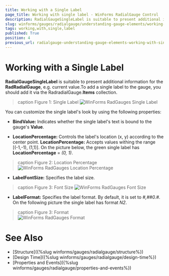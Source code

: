 ```yaml
---
title: Working with a Single Label
page_title: Working with single label - WinForms RadialGauge Control
description: RadialGaugeSingleLabel is suitable to present additional information for the WinForms RadialGauge.
slug: winforms/gauges/radialgauge/understanding-gauge-elements/working-with-single-label
tags: working,with,single,label
published: True
position: 4
previous_url: radialgauge-understanding-gauge-elements-working-with-single-label
---
```


# Working with a Single Label

__RadialGaugeSingleLabel__ is suitable to present additional information for the __RadRadialGauge__, e.g. current value.To add a single label to the gauge, you should add it via the RadradialGauge.__Items__ collection.

>caption Figure 1: Single Label
![WinForms RadGauges Single Label](images/radialgauge-understanding-gauge-elements-working-with-single-label001.png)

You can customize the single label's look by using the following properties:

* __BindValue:__ Indicates whether the single label's text is bound to the gauge's __Value__.

* __LocationPercentage:__ Controls the label's location (x, y) according to the center point.  __LocationPercentage:__ Accepts values withing the range [(-1,-1), (1,1)]. On the picture below, the green single label has __LocationPercentage__ = *(0, 1)*.

>caption Figure 2: Location Percentage
![WinForms RadGauges Location Percentage](images/radialgauge-understanding-gauge-elements-working-with-single-label002.png)

* __LabelFontSize:__ Specifies the label size.

>caption Figure 3: Font Size
![WinForms RadGauges Font Size](images/radialgauge-understanding-gauge-elements-working-with-single-label003.png)

* __LabelFormat:__ Specifies the label format. By default, it is set to *#,##0.#*. On the following picture the single label has format *N2*.

>caption Figure 3: Format            
![WinForms RadGauges Format](images/radialgauge-understanding-gauge-elements-working-with-single-label004.png)

# See Also

* [Structure]({%slug winforms/gauges/radialgauge/structure%})
* [Design Time]({%slug winforms/gauges/radialgauge/design-time%})
* [Properties and Events]({%slug winforms/gauges/radialgauge/properties-and-events%})
